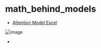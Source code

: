 # math_behind_models
   
- [Attention Model Excel](https://github.com/zehranrgi/math_behind_models/blob/main/Self-Attention_z.xlsx)

![image](https://github.com/user-attachments/assets/ba828fa2-6c64-4189-a0e5-9e593cf515dc)

- [If you want to modify, you can use this link]: (https://docs.google.com/spreadsheets/d/1foctRjPm_d-9dXsR1LIE8_sTuAJ6BnsR/edit?usp=sharing&ouid=103966398893204159732&rtpof=true&sd=true)
